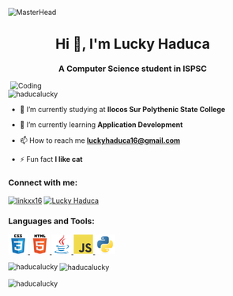 ![MasterHead](https://i.pinimg.com/originals/2a/79/61/2a7961d30dd51b1a8ac86d2dcf76d6ae.jpg)
<h1 align="center">Hi 👋, I'm Lucky Haduca</h1>
<h3 align="center">A Computer Science student in ISPSC</h3>
<img align="right" alt="Coding" width="500" src="https://cdn.dribbble.com/users/730703/screenshots/6581243/avento.gif">

<p align="left"> <img src="https://komarev.com/ghpvc/?username=haducalucky&label=Profile%20views&color=0e75b6&style=flat" alt="haducalucky" /> </p>

- 🔭 I’m currently studying at **Ilocos Sur Polythenic State College**

- 🌱 I’m currently learning **Application Development**

- 📫 How to reach me **luckyhaduca16@gmail.com**

- ⚡ Fun fact **I like cat**

<h3 align="left">Connect with me:</h3>
<p align="left">
<a href="https://instagram.com/linkxx16" target="blank"><img align="center" src="https://raw.githubusercontent.com/rahuldkjain/github-profile-readme-generator/master/src/images/icons/Social/instagram.svg" alt="linkxx16" height="30" width="40" /></a>
<a href="https://discord.gg/Lucky Haduca" target="blank"><img align="center" src="https://raw.githubusercontent.com/rahuldkjain/github-profile-readme-generator/master/src/images/icons/Social/discord.svg" alt="Lucky Haduca" height="30" width="40" /></a>
</p>

<h3 align="left">Languages and Tools:</h3>
<p align="left"> <a href="https://www.w3schools.com/css/" target="_blank" rel="noreferrer"> <img src="https://raw.githubusercontent.com/devicons/devicon/master/icons/css3/css3-original-wordmark.svg" alt="css3" width="40" height="40"/> </a> <a href="https://www.w3.org/html/" target="_blank" rel="noreferrer"> <img src="https://raw.githubusercontent.com/devicons/devicon/master/icons/html5/html5-original-wordmark.svg" alt="html5" width="40" height="40"/> </a> <a href="https://www.java.com" target="_blank" rel="noreferrer"> <img src="https://raw.githubusercontent.com/devicons/devicon/master/icons/java/java-original.svg" alt="java" width="40" height="40"/> </a> <a href="https://developer.mozilla.org/en-US/docs/Web/JavaScript" target="_blank" rel="noreferrer"> <img src="https://raw.githubusercontent.com/devicons/devicon/master/icons/javascript/javascript-original.svg" alt="javascript" width="40" height="40"/> </a> <a href="https://www.python.org" target="_blank" rel="noreferrer"> <img src="https://raw.githubusercontent.com/devicons/devicon/master/icons/python/python-original.svg" alt="python" width="40" height="40"/> </a> </p>

<p><img align="left" src="https://github-readme-stats.vercel.app/api/top-langs?username=haducalucky&show_icons=true&locale=en&layout=compact" alt="haducalucky" /></p>

<p>&nbsp;<img align="center" src="https://github-readme-stats.vercel.app/api?username=haducalucky&show_icons=true&locale=en" alt="haducalucky" /></p>

<p><img align="center" src="https://github-readme-streak-stats.herokuapp.com/?user=haducalucky&" alt="haducalucky" /></p>
